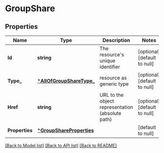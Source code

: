 # GroupShare

## Properties
Name | Type | Description | Notes
------------ | ------------- | ------------- | -------------
**Id** | **string** | The resource&#x27;s unique identifier | [optional] [default to null]
**Type_** | [***AllOfGroupShareType_**](AllOfGroupShareType_.md) | resource as generic type | [optional] [default to null]
**Href** | **string** | URL to the object representation (absolute path) | [optional] [default to null]
**Properties** | [***GroupShareProperties**](GroupShareProperties.md) |  | [default to null]

[[Back to Model list]](../README.md#documentation-for-models) [[Back to API list]](../README.md#documentation-for-api-endpoints) [[Back to README]](../README.md)

